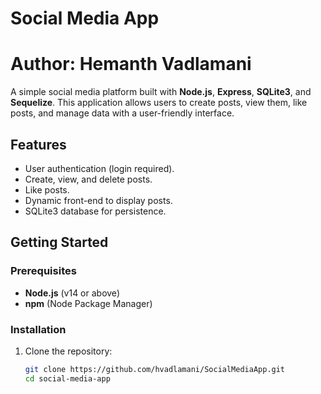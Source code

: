 # Social Media App
# Author: Hemanth Vadlamani

A simple social media platform built with **Node.js**, **Express**, **SQLite3**, and **Sequelize**. This application allows users to create posts, view them, like posts, and manage data with a user-friendly interface.

## Features

- User authentication (login required).
- Create, view, and delete posts.
- Like posts.
- Dynamic front-end to display posts.
- SQLite3 database for persistence.

## Getting Started

### Prerequisites
- **Node.js** (v14 or above)
- **npm** (Node Package Manager)

### Installation
1. Clone the repository:
   ```bash
   git clone https://github.com/hvadlamani/SocialMediaApp.git
   cd social-media-app


